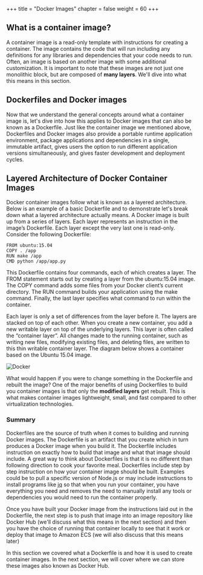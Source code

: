 +++
title = "Docker Images"
chapter = false
weight = 60
+++

## What is a container image?

A container image is a read-only template with instructions for creating a container. The image contains the code that will run including any definitions for any libraries and dependencies that your code needs to run. Often, an image is based on another image with some additional customization. It is important to note that these images are not just one monolithic block, but are composed of **many layers**. We'll dive into what this means in this section.

## Dockerfiles and Docker images

Now that we understand the general concepts around what a container image is, let's dive into how this applies to Docker images that can also be known as a Dockerfile. Just like the container image we mentioned above, Dockerfiles and Docker images also provide a portable runtime application environment, package applications and dependencies in a single, immutable artifact, gives users the option to run different application versions simultaneously, and gives faster development and deployment cycles.

## Layered Architecture of Docker Container Images

Docker container images follow what is known as a layered architecture. Below is an example of a basic Dockerfile and to demonstrate let's break down what a layered architecture actually means. A Docker image is built up from a series of layers. Each layer represents an instruction in the image’s Dockerfile. Each layer except the very last one is read-only. Consider the following Dockerfile:

```
FROM ubuntu:15.04
COPY . /app
RUN make /app
CMD python /app/app.py
```

This Dockerfile contains four commands, each of which creates a layer. The FROM statement starts out by creating a layer from the ubuntu:15.04 image. The COPY command adds some files from your Docker client’s current directory. The RUN command builds your application using the make command. Finally, the last layer specifies what command to run within the container.

Each layer is only a set of differences from the layer before it. The layers are stacked on top of each other. When you create a new container, you add a new writable layer on top of the underlying layers. This layer is often called the “container layer”. All changes made to the running container, such as writing new files, modifying existing files, and deleting files, are written to this thin writable container layer. The diagram below shows a container based on the Ubuntu 15.04 image.

![Docker](/images/docker-layers.jpeg)

What would happen if you were to change something in the Dockerfile and rebuilt the image? One of the major benefits of using Dockerfiles to build you container images is that only the **modified layers** get rebuilt. This is what makes container images lightweight, small, and fast compared to other virtualization technologies.

### Summary

Dockerfiles are the source of truth when it comes to building and running Docker images. The Dockerfile is an artifact that you create which in turn produces a Docker image when you build it. The Dockerfile includes instruction on exactly how to build that image and what that image should include. A great way to think about Dockerfiles is that it is no different than following direction to cook your favorite meal. Dockerfiles include step by step instruction on how your container image should be built. Examples could be to pull a specific version of Node.js or may include instructions to install programs like [jq](https://stedolan.github.io/jq/) so that when you run your container, you have everything you need and removes the need to manually install any tools or dependencies you would need to run the container properly.

Once you have built your Docker image from the instructions laid out in the Dockerfile, the next step is to push that image into an image repository like Docker Hub (we'll discuss what this means in the next section) and then you have the choice of running that container locally to see that it work or deploy that image to Amazon ECS (we will also discuss that this means later)

In this section we covered what a Dockerfile is and how it is used to create container images. In the next section, we will cover where we can store these images also known as Docker Hub.
